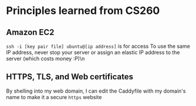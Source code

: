 # Principles learned from CS260
## Amazon EC2
`ssh -i [key pair file] ubuntu@[ip address]` is for access
To use the same IP address, never stop your server or assign an elastic IP address to the server (which costs money :P)\n

## HTTPS, TLS, and Web certificates
By shelling into my web domain, I can edit the Caddyfile with my domain's name to make it a secure `https` website
